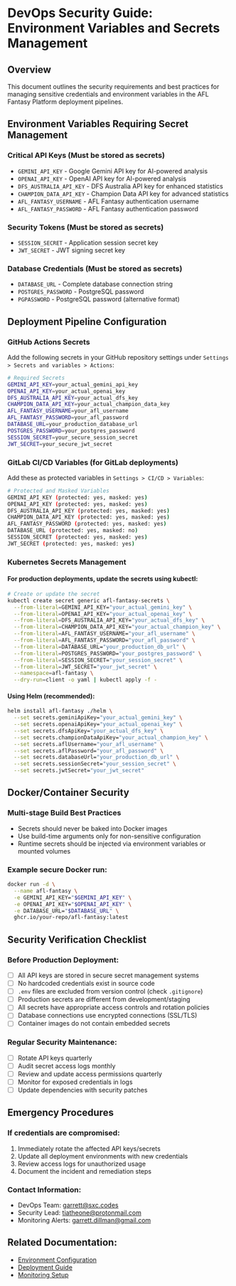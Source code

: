 # DevOps Security Guide: Environment Variables and Secrets Management

## Overview
This document outlines the security requirements and best practices for managing sensitive credentials and environment variables in the AFL Fantasy Platform deployment pipelines.

## Environment Variables Requiring Secret Management

### Critical API Keys (Must be stored as secrets)
- `GEMINI_API_KEY` - Google Gemini API key for AI-powered analysis
- `OPENAI_API_KEY` - OpenAI API key for AI-powered analysis  
- `DFS_AUSTRALIA_API_KEY` - DFS Australia API key for enhanced statistics
- `CHAMPION_DATA_API_KEY` - Champion Data API key for advanced statistics
- `AFL_FANTASY_USERNAME` - AFL Fantasy authentication username
- `AFL_FANTASY_PASSWORD` - AFL Fantasy authentication password

### Security Tokens (Must be stored as secrets)
- `SESSION_SECRET` - Application session secret key
- `JWT_SECRET` - JWT signing secret key

### Database Credentials (Must be stored as secrets)
- `DATABASE_URL` - Complete database connection string
- `POSTGRES_PASSWORD` - PostgreSQL password
- `PGPASSWORD` - PostgreSQL password (alternative format)

## Deployment Pipeline Configuration

### GitHub Actions Secrets
Add the following secrets in your GitHub repository settings under `Settings > Secrets and variables > Actions`:

```bash
# Required Secrets
GEMINI_API_KEY=your_actual_gemini_api_key
OPENAI_API_KEY=your_actual_openai_key
DFS_AUSTRALIA_API_KEY=your_actual_dfs_key
CHAMPION_DATA_API_KEY=your_actual_champion_data_key
AFL_FANTASY_USERNAME=your_afl_username
AFL_FANTASY_PASSWORD=your_afl_password
DATABASE_URL=your_production_database_url
POSTGRES_PASSWORD=your_postgres_password
SESSION_SECRET=your_secure_session_secret
JWT_SECRET=your_secure_jwt_secret
```

### GitLab CI/CD Variables (for GitLab deployments)
Add these as protected variables in `Settings > CI/CD > Variables`:

```bash
# Protected and Masked Variables
GEMINI_API_KEY (protected: yes, masked: yes)
OPENAI_API_KEY (protected: yes, masked: yes)
DFS_AUSTRALIA_API_KEY (protected: yes, masked: yes)
CHAMPION_DATA_API_KEY (protected: yes, masked: yes)
AFL_FANTASY_PASSWORD (protected: yes, masked: yes)
DATABASE_URL (protected: yes, masked: no)
SESSION_SECRET (protected: yes, masked: yes)
JWT_SECRET (protected: yes, masked: yes)
```

### Kubernetes Secrets Management

#### For production deployments, update the secrets using kubectl:

```bash
# Create or update the secret
kubectl create secret generic afl-fantasy-secrets \
  --from-literal=GEMINI_API_KEY="your_actual_gemini_key" \
  --from-literal=OPENAI_API_KEY="your_actual_openai_key" \
  --from-literal=DFS_AUSTRALIA_API_KEY="your_actual_dfs_key" \
  --from-literal=CHAMPION_DATA_API_KEY="your_actual_champion_key" \
  --from-literal=AFL_FANTASY_USERNAME="your_afl_username" \
  --from-literal=AFL_FANTASY_PASSWORD="your_afl_password" \
  --from-literal=DATABASE_URL="your_production_db_url" \
  --from-literal=POSTGRES_PASSWORD="your_postgres_password" \
  --from-literal=SESSION_SECRET="your_session_secret" \
  --from-literal=JWT_SECRET="your_jwt_secret" \
  --namespace=afl-fantasy \
  --dry-run=client -o yaml | kubectl apply -f -
```

#### Using Helm (recommended):

```bash
helm install afl-fantasy ./helm \
  --set secrets.geminiApiKey="your_actual_gemini_key" \
  --set secrets.openaiApiKey="your_actual_openai_key" \
  --set secrets.dfsApiKey="your_actual_dfs_key" \
  --set secrets.championDataApiKey="your_actual_champion_key" \
  --set secrets.aflUsername="your_afl_username" \
  --set secrets.aflPassword="your_afl_password" \
  --set secrets.databaseUrl="your_production_db_url" \
  --set secrets.sessionSecret="your_session_secret" \
  --set secrets.jwtSecret="your_jwt_secret"
```

## Docker/Container Security

### Multi-stage Build Best Practices
- Secrets should never be baked into Docker images
- Use build-time arguments only for non-sensitive configuration
- Runtime secrets should be injected via environment variables or mounted volumes

### Example secure Docker run:
```bash
docker run -d \
  --name afl-fantasy \
  -e GEMINI_API_KEY="$GEMINI_API_KEY" \
  -e OPENAI_API_KEY="$OPENAI_API_KEY" \
  -e DATABASE_URL="$DATABASE_URL" \
  ghcr.io/your-repo/afl-fantasy:latest
```

## Security Verification Checklist

### Before Production Deployment:
- [ ] All API keys are stored in secure secret management systems
- [ ] No hardcoded credentials exist in source code
- [ ] `.env` files are excluded from version control (check `.gitignore`)
- [ ] Production secrets are different from development/staging
- [ ] All secrets have appropriate access controls and rotation policies
- [ ] Database connections use encrypted connections (SSL/TLS)
- [ ] Container images do not contain embedded secrets

### Regular Security Maintenance:
- [ ] Rotate API keys quarterly
- [ ] Audit secret access logs monthly
- [ ] Review and update access permissions quarterly
- [ ] Monitor for exposed credentials in logs
- [ ] Update dependencies with security patches

## Emergency Procedures

### If credentials are compromised:
1. Immediately rotate the affected API keys/secrets
2. Update all deployment environments with new credentials
3. Review access logs for unauthorized usage
4. Document the incident and remediation steps

### Contact Information:
- DevOps Team: garrett@sxc.codes
- Security Lead: tiatheone@protonmail.com
- Monitoring Alerts: garrett.dillman@gmail.com

## Related Documentation:
- [Environment Configuration](../README.md#environment-setup)
- [Deployment Guide](./DEPLOYMENT.md)
- [Monitoring Setup](./MONITORING.md)
